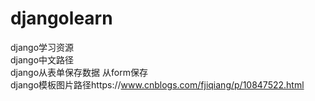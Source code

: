 # djangolearn
django学习资源  
django中文路径  
django从表单保存数据 从form保存  
django模板图片路径https://www.cnblogs.com/fjiqiang/p/10847522.html
